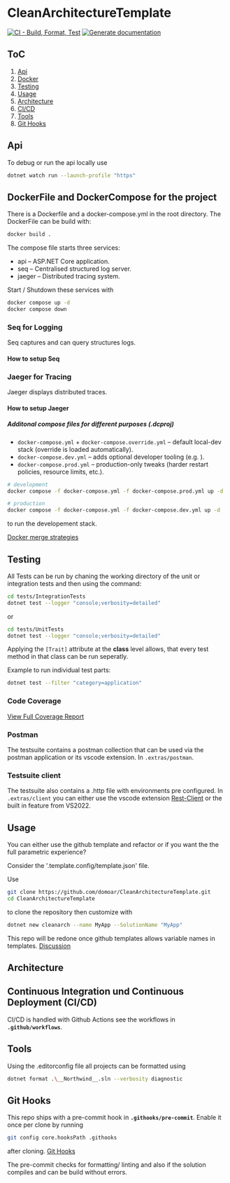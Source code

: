 # CleanArchitectureTemplate

[![CI - Build, Format, Test](https://github.com/domoar/CleanArchitectureTemplate/actions/workflows/build.yml/badge.svg)](https://github.com/domoar/CleanArchitectureTemplate/actions/workflows/build.yml) [![Generate documentation](https://github.com/domoar/CleanArchitectureTemplate/actions/workflows/documentation.yml/badge.svg)](https://github.com/domoar/CleanArchitectureTemplate/actions/workflows/documentation.yml)

## ToC

 1. [Api](#api)
 2. [Docker](#dockerfile-and-dockercompose-for-the-project)
 3. [Testing](#testing)
 4. [Usage](#usage)
 5. [Architecture](#architecture)
 6. [CI/CD](#continuous-integration-und-continuous-deployment-cicd)
 7. [Tools](#tools)
 8. [Git Hooks](#git-hooks)

## Api

To debug or run the api locally use

```bash
dotnet watch run --launch-profile "https"
```

## DockerFile and DockerCompose for the project

There is a Dockerfile and a docker-compose.yml in the root directory. The DockerFile can be build with:

```bash
docker build .
```

The compose file starts three services:

- api – ASP.NET Core application.
- seq – Centralised structured log server.
- jaeger – Distributed tracing system.

Start / Shutdown these services with

```bash
docker compose up -d 
docker compose down
```

### Seq for Logging

Seq captures and can query structures logs.

#### How to setup Seq

### Jaeger for Tracing

Jaeger displays distributed traces.

#### How to setup Jaeger

##### Additonal compose files for different purposes (.dcproj)

- `docker-compose.yml` + `docker-compose.override.yml` – default local-dev stack (override is loaded automatically).
- `docker-compose.dev.yml` – adds optional developer tooling (e.g. ).
- `docker-compose.prod.yml` – production-only tweaks (harder restart policies, resource limits, etc.).

```bash
# development 
docker compose -f docker-compose.yml -f docker-compose.prod.yml up -d

# production
docker compose -f docker-compose.yml -f docker-compose.dev.yml up -d
```

to run the developement stack.

[Docker merge strategies](https://docs.docker.com/compose/how-tos/multiple-compose-files/merge/)

## Testing

All Tests can be run by chaning the working directory of the unit or integration tests and then using the command:

```bash
cd tests/IntegrationTests
dotnet test --logger "console;verbosity=detailed"
```

or

```bash
cd tests/UnitTests
dotnet test --logger "console;verbosity=detailed"
```

Applying the `[Trait]` attribute at the **class** level allows, that every test method in that class can be run seperatly.

Example to run individual test parts:

```bash
dotnet test --filter "category=application"
```

### Code Coverage

[View Full Coverage Report](https://domoar.github.io/CleanArchitectureTemplate/coverage/index.html)

### Postman

The testsuite contains a postman collection that can be used via the postman application or its vscode extension. In `.extras/postman`.

### Testsuite client

The testsuite also contains a .http file with environments pre configured. In `.extras/client` you can either use the vscode extension [Rest-Client](https://marketplace.visualstudio.com/items?itemName=humao.rest-client) or the built in feature from VS2022.

## Usage

You can either use the github template and refactor or if you want the the full parametric experience?

Consider the '.template.config/template.json' file.

Use

```bash
git clone https://github.com/domoar/CleanArchitectureTemplate.git
cd CleanArchitectureTemplate
```

to clone the repository then customize with

```bash
dotnet new cleanarch --name MyApp --SolutionName "MyApp"
```

This repo will be redone once github templates allows variable names in templates. [Discussion](https://github.com/orgs/community/discussions/5336)

## Architecture

## Continuous Integration und Continuous Deployment (CI/CD)

CI/CD is handled with Github Actions see the workflows in **`.github/workflows`**.

## Tools

Using the .editorconfig file all projects can be formatted using

```bash
dotnet format .\__Northwind__.sln --verbosity diagnostic
```

## Git Hooks

This repo ships with a pre-commit hook in **`.githooks/pre-commit`**. Enable it once per clone by running

```bash
git config core.hooksPath .githooks
```

after cloning.
[Git Hooks](https://git-scm.com/book/en/v2/Customizing-Git-Git-Hooks)

The pre-commit checks for formatting/ linting and also if the solution compiles and can be build without errors.

